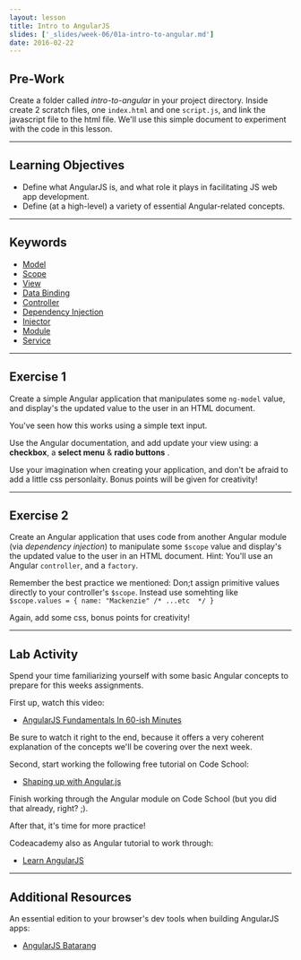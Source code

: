 ```yaml
---
layout: lesson
title: Intro to AngularJS
slides: ['_slides/week-06/01a-intro-to-angular.md']
date: 2016-02-22
---
```


## Pre-Work

Create a folder called *intro-to-angular* in your project directory.
Inside create 2 scratch files, one `index.html` and one `script.js`, and link the javascript file to the html file. 
We'll use this simple document to experiment with the code in this lesson.

---

## Learning Objectives

- Define what AngularJS is, and what role it plays in facilitating JS web app development.
- Define (at a high-level) a variety of essential Angular-related concepts.

---

## Keywords

- [Model](https://docs.angularjs.org/guide/concepts#model)
- [Scope](https://docs.angularjs.org/guide/concepts#scope)
- [View](https://docs.angularjs.org/guide/concepts#view)
- [Data Binding](https://docs.angularjs.org/guide/concepts#databinding)
- [Controller](https://docs.angularjs.org/guide/concepts#controller)
- [Dependency Injection](https://docs.angularjs.org/guide/concepts#di)
- [Injector](https://docs.angularjs.org/guide/concepts#injector)
- [Module](https://docs.angularjs.org/guide/concepts#module)
- [Service](https://docs.angularjs.org/guide/concepts#service)

---

## Exercise 1

Create a simple Angular application that manipulates some `ng-model` value, and display's the updated value to the user in an HTML document.

You've seen how this works using a simple text input. 

Use the Angular documentation, and add update your view using: a **checkbox**, a **select menu** & **radio buttons** .

Use your imagination when creating your application, and don't be afraid to add a little css personlaity. Bonus points will be given for creativity!

---

## Exercise 2

Create an Angular application that uses code from another Angular module (via *dependency injection*) to manipulate some `$scope` value and display's the updated value to the user in an HTML document. Hint: You'll use an Angular `controller`, and a `factory`.

Remember the best practice we mentioned: Don;t assign primitive values directly to your controller's `$scope`. 
Instead use somehting like `$scope.values = { name: "Mackenzie" /* ...etc  */ }`

Again, add some css, bonus points for creativity!

---

## Lab Activity

Spend your time familiarizing yourself with some basic Angular concepts to prepare for this weeks assignments.

First up, watch this video:

- [AngularJS Fundamentals In 60-ish Minutes](https://www.youtube.com/watch?v=i9MHigUZKEM)

Be sure to watch it right to the end, because it offers a very coherent explanation of the concepts we'll be covering over the next week.

Second, start working the following free tutorial on Code School:

- [Shaping up with Angular.js](https://www.codeschool.com/courses/shaping-up-with-angular-js)

Finish working through the Angular module on Code School (but you did that already, right? ;).

After that, it's time for more practice!

Codeacademy also as Angular tutorial to work through:

- [Learn AngularJS](https://www.codecademy.com/en/courses/learn-angularjs)

---

## Additional Resources

An essential edition to your browser's dev tools when building AngularJS apps:

- [AngularJS Batarang](https://chrome.google.com/webstore/detail/angularjs-batarang/ighdmehidhipcmcojjgiloacoafjmpfk?hl=en)

